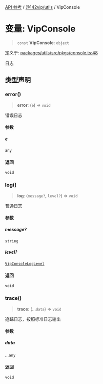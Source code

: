 [API 参考](../../../index.md) / [@142vip/utils](../index.md) / VipConsole

# 变量: VipConsole

> `const` **VipConsole**: `object`

定义于: [packages/utils/src/pkgs/console.ts:48](https://github.com/142vip/core-x/blob/d4a5b2e7c860b49a40d6ff85745b241507ccf1fd/packages/utils/src/pkgs/console.ts#L48)

日志

## 类型声明

### error()

> **error**: (`e`) => `void`

错误日志

#### 参数

##### e

`any`

#### 返回

`void`

### log()

> **log**: (`message?`, `level?`) => `void`

普通日志

#### 参数

##### message?

`string`

##### level?

[`VipConsoleLogLevel`](../enumerations/VipConsoleLogLevel.md)

#### 返回

`void`

### trace()

> **trace**: (...`data`) => `void`

追踪日志，按照标准日志输出

#### 参数

##### data

...`any`

#### 返回

`void`
